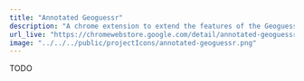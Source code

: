 ```yaml
---
title: "Annotated Geoguessr"
description: "A chrome extension to extend the features of the Geoguesser game, both for map editors and players."
url_live: "https://chromewebstore.google.com/detail/annotated-geoguessr/mkagpkkhobnkdkecdmfgoglfppcdhcbn"
image: "../../../public/projectIcons/annotated-geoguessr.png"
---
```


TODO